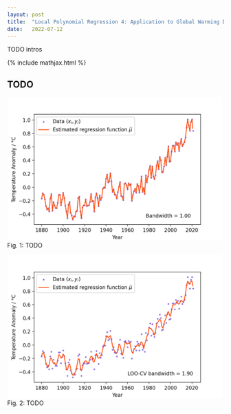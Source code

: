 ```yaml
---
layout: post
title:  "Local Polynomial Regression 4: Application to Global Warming Data"
date:   2022-07-12
---
```


TODO intros

{% include mathjax.html %}

<div style="display:none">
  $\newcommand \E {\mathbb{E}}$
  $\newcommand \P {\mathbb{E}}$
  $\newcommand \R {\mathbb{R}}$
  $\newcommand \Var {\mathrm{Var}}$
  $\newcommand \Cov {\mathrm{Cov}}$
  $\newcommand \T {\mathsf{T}}$
  $\newcommand{\diff}[1]{\,\mathrm{d}#1}$
  $\DeclareMathOperator{\MSE}{MSE}$
  $\DeclareMathOperator{\IMSE}{IMSE}$
  $\DeclareMathOperator{\LOOCV}{LOO-CV}$
</div>

## TODO

<figure style="display: block; margin-left: auto; margin-right: auto;">
<img style="width: 500px; margin-left: auto; margin-right: auto;"
    src="/assets/graphics/posts/images_local-polynomial-regression/global_warming_small.gif">
<figcaption>
  Fig. 1: TODO
</figcaption>
</figure>


<figure style="display: block; margin-left: auto; margin-right: auto;">
<img style="width: 500px; margin-left: auto; margin-right: auto;"
    src="/assets/graphics/posts/images_local-polynomial-regression/global_warming_loocv.png">
<figcaption>
  Fig. 2: TODO
</figcaption>
</figure>
